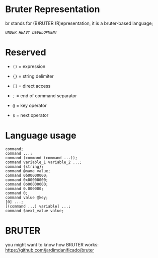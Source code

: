 
# Bruter Representation

  br stands for (B)RUTER (R)epresentation, it is a bruter-based language;

*`UNDER HEAVY DEVELOPMENT`*

# Reserved

- `()` = expression

- `{}` = string delimiter

- `[]` = direct access

- `;` = end of command separator

- `@` = key operator

- `$` = next operator

# Language usage

    command;
    command ...;
    command (command (command ...));
    command variable_1 variable_2 ...;
    command {string};
    command @name value;
    command 0b00000000;
    command 0x00000000;
    command 0o00000000;
    command 0.000000;
    command 0;
    command value @key;
    [0] ...;
    [(command ...) variable] ...;
    command $next_value value;

# BRUTER

you might want to know how BRUTER works: https://github.com/jardimdanificado/bruter
